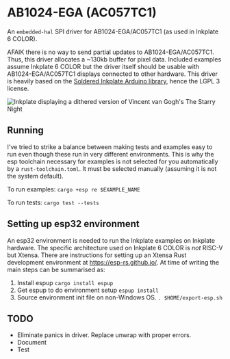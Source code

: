 # AB1024-EGA (AC057TC1)

An `embedded-hal` SPI driver for AB1024-EGA/AC057TC1 (as used in Inkplate 6
COLOR).

AFAIK there is no way to send partial updates to AB1024-EGA/AC057TC1. Thus,
this driver allocates a ~130kb buffer for pixel data. Included examples
assume Inkplate 6 COLOR but the driver itself should be usable with
AB1024-EGA/AC057TC1 displays connected to other hardware.  This driver is
heavily based on the [Soldered Inkplate Arduino
library](https://github.com/SolderedElectronics/Inkplate-Arduino-library),
hence the LGPL 3 license.

![Inkplate displaying a dithered version of Vincent van Gogh's The Starry
Night][image-photo]

## Running

I've tried to strike a balance between making tests and examples easy to run
even though these run in very different environments. This is why the esp
toolchain necessary for examples is not selected for you automatically by a
`rust-toolchain.toml`.  It must be selected manually (assuming it is not the
system default).

To run examples:
`cargo +esp re $EXAMPLE_NAME`

To run tests:
`cargo test --tests`

## Setting up esp32 environment

An esp32 environment is needed to run the Inkplate examples on Inkplate
hardware.  The specific architecture used on Inkplate 6 COLOR is _not_ RISC-V
but Xtensa.  There are instructions for setting up an Xtensa Rust development
environment at <https://esp-rs.github.io/>.  At time of writing the main steps
can be summarised as:

1. Install espup `cargo install espup`
2. Get espup to do environment setup `espup install`
3. Source environment init file on non-Windows OS. `. $HOME/export-esp.sh`

## TODO
- Eliminate panics in driver.  Replace unwrap with proper errors.
- Document
- Test

[image-photo]: examples/image_photo.jpg
